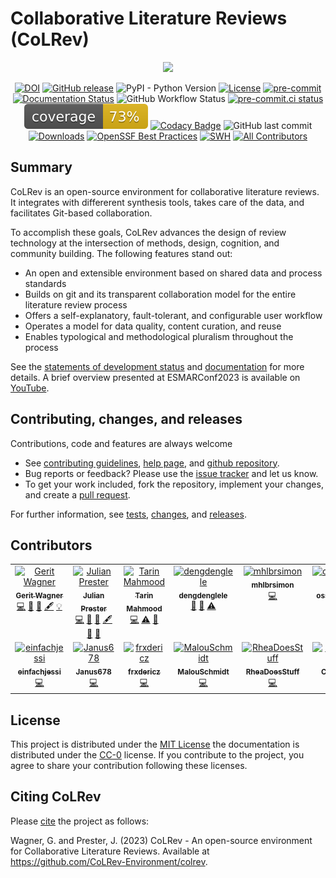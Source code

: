# Collaborative Literature Reviews (CoLRev)

<p align="center">
<img src="https://raw.githubusercontent.com/CoLRev-Ecosystem/colrev/main/docs/figures/logo_small.png" width="400">
</p>

<div align="center">

[![DOI](https://zenodo.org/badge/363073613.svg)](https://zenodo.org/badge/latestdoi/363073613)
[![GitHub release](https://img.shields.io/github/v/release/CoLRev-Ecosystem/colrev.svg)](https://github.com/CoLRev-Environment/colrev/releases/)
![PyPI - Python Version](https://img.shields.io/pypi/pyversions/colrev)
[![License](https://img.shields.io/github/license/CoLRev-Ecosystem/colrev.svg)](https://github.com/CoLRev-Environment/colrev/releases/)
[![pre-commit](https://img.shields.io/badge/pre--commit-enabled-brightgreen?logo=pre-commit&logoColor=white)](https://github.com/pre-commit/pre-commit)
[![Documentation Status](https://readthedocs.org/projects/colrev/badge/?version=latest)](https://colrev.readthedocs.io/en/latest/?badge=latest)
![GitHub Workflow Status](https://img.shields.io/github/actions/workflow/status/CoLRev-Ecosystem/colrev/tests.yml)
[![pre-commit.ci status](https://results.pre-commit.ci/badge/github/CoLRev-Ecosystem/colrev/main.svg)](https://results.pre-commit.ci/latest/github/CoLRev-Ecosystem/colrev/main)
![Coverage](https://raw.githubusercontent.com/CoLRev-Ecosystem/colrev/main/tests/coverage.svg)
[![Codacy Badge](https://app.codacy.com/project/badge/Grade/bd4e44c6cda646e4b9e494c4c4d9487b)](https://app.codacy.com/gh/CoLRev-Environment/colrev/dashboard?utm_source=gh&utm_medium=referral&utm_content=&utm_campaign=Badge_grade)
![GitHub last commit](https://img.shields.io/github/last-commit/CoLRev-Ecosystem/colrev)
[![Downloads](https://static.pepy.tech/badge/colrev/month)](https://pepy.tech/project/colrev)
[![OpenSSF Best Practices](https://bestpractices.coreinfrastructure.org/projects/7148/badge)](https://bestpractices.coreinfrastructure.org/projects/7148)
[![SWH](https://archive.softwareheritage.org/badge/origin/https://github.com/CoLRev-Environment/colrev/)](https://archive.softwareheritage.org/browse/origin/?origin_url=https://github.com/CoLRev-Environment/colrev/)<!-- ALL-CONTRIBUTORS-BADGE:START - Do not remove or modify this section -->
[![All Contributors](https://img.shields.io/badge/all_contributors-14-orange.svg?style=flat-square)](#contributors-)
<!-- ALL-CONTRIBUTORS-BADGE:END -->
<!-- ![PyPI](https://img.shields.io/pypi/v/colrev) -->
<!-- [![](https://img.shields.io/badge/-documentation-green)](https://colrev.readthedocs.io/) -->

</div>

## Summary

CoLRev is an open-source environment for collaborative literature reviews. It integrates with differerent synthesis tools, takes care of the data, and facilitates Git-based collaboration.

To accomplish these goals, CoLRev advances the design of review technology at the intersection of methods, design, cognition, and community building.
The following features stand out:

- An open and extensible environment based on shared data and process standards
- Builds on git and its transparent collaboration model for the entire literature review process
- Offers a self-explanatory, fault-tolerant, and configurable user workflow
- Operates a model for data quality, content curation, and reuse
- Enables typological and methodological pluralism throughout the process

See the [statements of development status](https://colrev.readthedocs.io/en/latest/foundations/dev_status.html) and [documentation](https://colrev.readthedocs.io/en/latest/) for more details. A brief overview presented at ESMARConf2023 is available on [YouTube](https://www.youtube.com/watch?v=yfGGraQC6vs).

## Contributing, changes, and releases

Contributions, code and features are always welcome

- See [contributing guidelines](CONTRIBUTING.md), [help page](https://colrev.readthedocs.io/en/latest/manual/help.html), and [github repository](https://github.com/CoLRev-Environment/colrev).
- Bug reports or feedback? Please use the [issue tracker](https://github.com/CoLRev-Environment/colrev/issues) and let us know.
- To get your work included, fork the repository, implement your changes, and create a [pull request](https://docs.github.com/en/github/collaborating-with-issues-and-pull-requests/proposing-changes-to-your-work-with-pull-requests/about-pull-requests).

For further information, see [tests](tests/readme.md), [changes](CHANGELOG.md), and [releases](https://github.com/CoLRev-Environment/colrev/releases).

## Contributors

<!-- ALL-CONTRIBUTORS-LIST:START - Do not remove or modify this section -->
<!-- prettier-ignore-start -->
<!-- markdownlint-disable -->
<table>
  <tbody>
    <tr>
      <td align="center" valign="top" width="14.28%"><a href="https://github.com/geritwagner"><img src="https://avatars.githubusercontent.com/u/3872815?v=4?s=100" width="100px;" alt="Gerit Wagner"/><br /><sub><b>Gerit Wagner</b></sub></a><br /><a href="https://github.com/CoLRev-Environment/colrev/commits?author=geritwagner" title="Code">💻</a> <a href="https://github.com/CoLRev-Environment/colrev/commits?author=geritwagner" title="Documentation">📖</a> <a href="#data-geritwagner" title="Data">🔣</a> <a href="#content-geritwagner" title="Content">🖋</a> <a href="#example-geritwagner" title="Examples">💡</a></td>
      <td align="center" valign="top" width="14.28%"><a href="https://julianprester.com"><img src="https://avatars.githubusercontent.com/u/4706870?v=4?s=100" width="100px;" alt="Julian Prester"/><br /><sub><b>Julian Prester</b></sub></a><br /><a href="https://github.com/CoLRev-Environment/colrev/commits?author=julianprester" title="Code">💻</a> <a href="https://github.com/CoLRev-Environment/colrev/commits?author=julianprester" title="Documentation">📖</a> <a href="#data-julianprester" title="Data">🔣</a> <a href="#content-julianprester" title="Content">🖋</a> <a href="https://github.com/CoLRev-Environment/colrev/issues?q=author%3Ajulianprester" title="Bug reports">🐛</a> <a href="#ideas-julianprester" title="Ideas, Planning, & Feedback">🤔</a></td>
      <td align="center" valign="top" width="14.28%"><a href="https://github.com/tmahmood"><img src="https://avatars.githubusercontent.com/u/34904?v=4?s=100" width="100px;" alt="Tarin Mahmood"/><br /><sub><b>Tarin Mahmood</b></sub></a><br /><a href="https://github.com/CoLRev-Environment/colrev/commits?author=tmahmood" title="Code">💻</a> <a href="https://github.com/CoLRev-Environment/colrev/commits?author=tmahmood" title="Tests">⚠️</a> <a href="https://github.com/CoLRev-Environment/colrev/commits?author=tmahmood" title="Documentation">📖</a></td>
      <td align="center" valign="top" width="14.28%"><a href="https://github.com/dengdenglele"><img src="https://avatars.githubusercontent.com/u/28404427?v=4?s=100" width="100px;" alt="dengdenglele"/><br /><sub><b>dengdenglele</b></sub></a><br /><a href="#data-dengdenglele" title="Data">🔣</a> <a href="https://github.com/CoLRev-Environment/colrev/commits?author=dengdenglele" title="Documentation">📖</a> <a href="https://github.com/CoLRev-Environment/colrev/commits?author=dengdenglele" title="Tests">⚠️</a></td>
      <td align="center" valign="top" width="14.28%"><a href="https://github.com/mhlbrsimon"><img src="https://avatars.githubusercontent.com/u/83401831?v=4?s=100" width="100px;" alt="mhlbrsimon"/><br /><sub><b>mhlbrsimon</b></sub></a><br /><a href="https://github.com/CoLRev-Environment/colrev/commits?author=mhlbrsimon" title="Code">💻</a></td>
      <td align="center" valign="top" width="14.28%"><a href="https://github.com/ossendorfluca"><img src="https://avatars.githubusercontent.com/u/112037612?v=4?s=100" width="100px;" alt="ossendorfluca"/><br /><sub><b>ossendorfluca</b></sub></a><br /><a href="https://github.com/CoLRev-Environment/colrev/commits?author=ossendorfluca" title="Code">💻</a></td>
      <td align="center" valign="top" width="14.28%"><a href="https://github.com/katharinaernst"><img src="https://avatars.githubusercontent.com/u/131549085?v=4?s=100" width="100px;" alt="katharinaernst"/><br /><sub><b>katharinaernst</b></sub></a><br /><a href="https://github.com/CoLRev-Environment/colrev/commits?author=katharinaernst" title="Code">💻</a></td>
    </tr>
    <tr>
      <td align="center" valign="top" width="14.28%"><a href="https://github.com/einfachjessi"><img src="https://avatars.githubusercontent.com/u/131001755?v=4?s=100" width="100px;" alt="einfachjessi"/><br /><sub><b>einfachjessi</b></sub></a><br /><a href="https://github.com/CoLRev-Environment/colrev/commits?author=einfachjessi" title="Code">💻</a></td>
      <td align="center" valign="top" width="14.28%"><a href="https://github.com/Janus678"><img src="https://avatars.githubusercontent.com/u/131582517?v=4?s=100" width="100px;" alt="Janus678"/><br /><sub><b>Janus678</b></sub></a><br /><a href="https://github.com/CoLRev-Environment/colrev/commits?author=Janus678" title="Code">💻</a></td>
      <td align="center" valign="top" width="14.28%"><a href="https://github.com/frxdericz"><img src="https://avatars.githubusercontent.com/u/131789939?v=4?s=100" width="100px;" alt="frxdericz"/><br /><sub><b>frxdericz</b></sub></a><br /><a href="https://github.com/CoLRev-Environment/colrev/commits?author=frxdericz" title="Code">💻</a></td>
      <td align="center" valign="top" width="14.28%"><a href="https://github.com/MalouSchmidt"><img src="https://avatars.githubusercontent.com/u/131263679?v=4?s=100" width="100px;" alt="MalouSchmidt"/><br /><sub><b>MalouSchmidt</b></sub></a><br /><a href="https://github.com/CoLRev-Environment/colrev/commits?author=MalouSchmidt" title="Code">💻</a></td>
      <td align="center" valign="top" width="14.28%"><a href="https://github.com/RheaDoesStuff"><img src="https://avatars.githubusercontent.com/u/74066245?v=4?s=100" width="100px;" alt="RheaDoesStuff"/><br /><sub><b>RheaDoesStuff</b></sub></a><br /><a href="https://github.com/CoLRev-Environment/colrev/commits?author=RheaDoesStuff" title="Code">💻</a></td>
      <td align="center" valign="top" width="14.28%"><a href="https://github.com/Cohen2000"><img src="https://avatars.githubusercontent.com/u/113113352?v=4?s=100" width="100px;" alt="Cohen2000"/><br /><sub><b>Cohen2000</b></sub></a><br /><a href="https://github.com/CoLRev-Environment/colrev/commits?author=Cohen2000" title="Code">💻</a></td>
      <td align="center" valign="top" width="14.28%"><a href="https://github.com/RobertAhr"><img src="https://avatars.githubusercontent.com/u/131687952?v=4?s=100" width="100px;" alt="RobertAhr"/><br /><sub><b>RobertAhr</b></sub></a><br /><a href="https://github.com/CoLRev-Environment/colrev/commits?author=RobertAhr" title="Code">💻</a></td>
    </tr>
  </tbody>
</table>

<!-- markdownlint-restore -->
<!-- prettier-ignore-end -->

<!-- ALL-CONTRIBUTORS-LIST:END -->
<!-- prettier-ignore-start -->
<!-- markdownlint-disable -->

<!-- markdownlint-restore -->
<!-- prettier-ignore-end -->

<!-- ALL-CONTRIBUTORS-LIST:END -->

## License

This project is distributed under the [MIT License](LICENSE) the documentation is distributed under the [CC-0](https://creativecommons.org/publicdomain/zero/1.0/) license.
If you contribute to the project, you agree to share your contribution following these licenses.

## Citing CoLRev

Please [cite](docs/_static/colrev_citation.bib) the project as follows:

Wagner, G. and Prester, J. (2023) CoLRev - An open-source environment for Collaborative Literature Reviews. Available at https://github.com/CoLRev-Environment/colrev.
